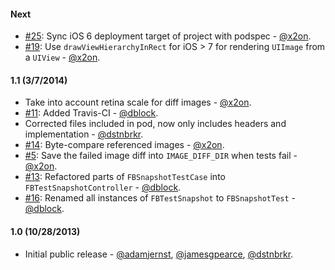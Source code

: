 #### Next

* [#25](https://github.com/facebook/ios-snapshot-test-case/pull/25): Sync iOS 6 deployment target of project with podspec - [@x2on](https://github.com/x2on).
* [#19](https://github.com/facebook/ios-snapshot-test-case/pull/19): Use `drawViewHierarchyInRect` for iOS > 7 for rendering `UIImage` from a `UIView` - [@x2on](https://github.com/x2on).

#### 1.1 (3/7/2014)

* Take into account retina scale for diff images - [@x2on](https://github.com/x2on).
* [#11](https://github.com/facebook/ios-snapshot-test-case/pull/11): Added Travis-CI - [@dblock](https://github.com/dblock).
* Corrected files included in pod, now only includes headers and implementation - [@dstnbrkr](https://github.com/dstnbrkr).
* [#14](https://github.com/facebook/ios-snapshot-test-case/pull/14): Byte-compare referenced images - [@x2on](https://github.com/x2on).
* [#5](https://github.com/facebook/ios-snapshot-test-case/pull/5): Save the failed image diff into `IMAGE_DIFF_DIR` when tests fail - [@x2on](https://github.com/x2on).
* [#13](https://github.com/facebook/ios-snapshot-test-case/pull/13): Refactored parts of `FBSnapshotTestCase` into `FBTestSnapshotController` - [@dblock](https://github.com/dblock).
* [#16](https://github.com/facebook/ios-snapshot-test-case/pull/16): Renamed all instances of `FBTestSnapshot` to `FBSnapshotTest` - [@dblock](https://github.com/dblock).

#### 1.0 (10/28/2013)

* Initial public release - [@adamjernst](https://github.com/adamjernst), [@jamesgpearce](https://github.com/jamesgpearce), [@dstnbrkr](https://github.com/dstnbrkr).

